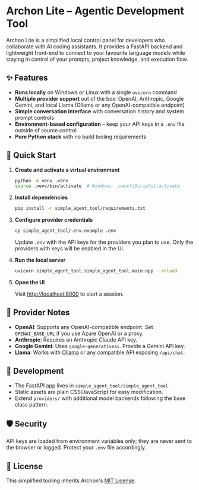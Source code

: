 # Archon Lite – Agentic Development Tool

Archon Lite is a simplified local control panel for developers who collaborate with AI coding assistants. It provides a FastAPI backend and lightweight front-end to connect to your favourite language models while staying in control of your prompts, project knowledge, and execution flow.

## ✨ Features

- **Runs locally** on Windows or Linux with a single `uvicorn` command
- **Multiple provider support** out of the box: OpenAI, Anthropic, Google Gemini, and local Llama (Ollama or any OpenAI-compatible endpoint)
- **Simple conversation interface** with conversation history and system prompt controls
- **Environment-based configuration** – keep your API keys in a `.env` file outside of source control
- **Pure Python stack** with no build tooling requirements

## 🚀 Quick Start

1. **Create and activate a virtual environment**

   ```bash
   python -m venv .venv
   source .venv/bin/activate  # Windows: .venv\\Scripts\\activate
   ```

2. **Install dependencies**

   ```bash
   pip install -r simple_agent_tool/requirements.txt
   ```

3. **Configure provider credentials**

   ```bash
   cp simple_agent_tool/.env.example .env
   ```

   Update `.env` with the API keys for the providers you plan to use. Only the providers with keys will be enabled in the UI.

4. **Run the local server**

   ```bash
   uvicorn simple_agent_tool.simple_agent_tool.main:app --reload
   ```

5. **Open the UI**

   Visit [http://localhost:8000](http://localhost:8000) to start a session.

## 🔧 Provider Notes

- **OpenAI**: Supports any OpenAI-compatible endpoint. Set `OPENAI_BASE_URL` if you use Azure OpenAI or a proxy.
- **Anthropic**: Requires an Anthropic Claude API key.
- **Google Gemini**: Uses `google-generativeai`. Provide a Gemini API key.
- **Llama**: Works with [Ollama](https://ollama.com) or any compatible API exposing `/api/chat`.

## 🧰 Development

- The FastAPI app lives in `simple_agent_tool/simple_agent_tool`.
- Static assets are plain CSS/JavaScript for easy modification.
- Extend `providers/` with additional model backends following the base class pattern.

## 🛡️ Security

API keys are loaded from environment variables only; they are never sent to the browser or logged. Protect your `.env` file accordingly.

## 📄 License

This simplified tooling inherits Archon's [MIT License](../LICENSE).
